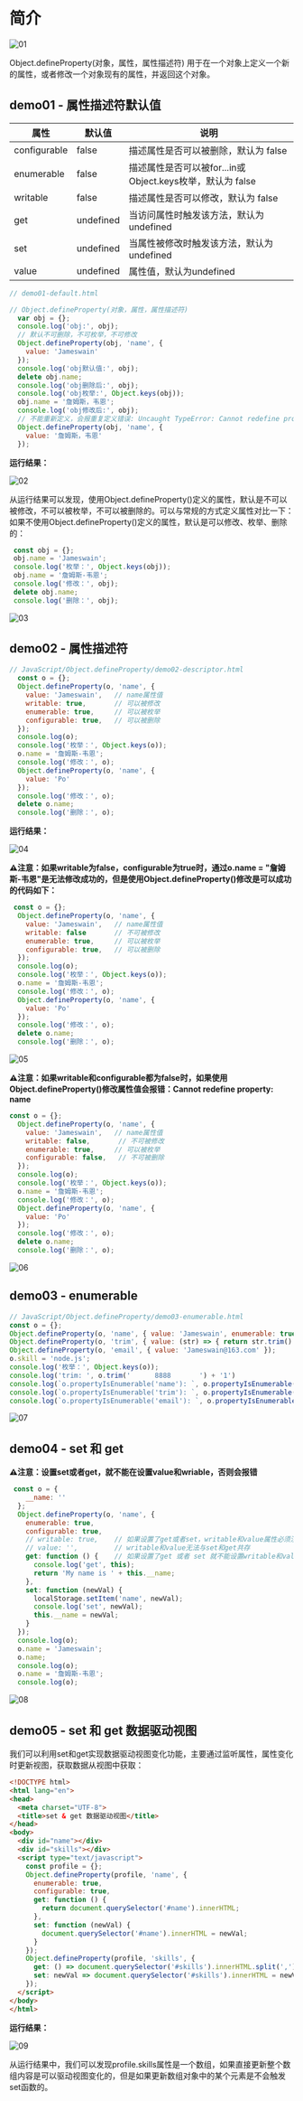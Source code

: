 # 简介
![01](https://raw.githubusercontent.com/Jameswain/blog/master/JavaScript/Object.defineProperty/docs/01.jpg)

Object.defineProperty(对象，属性，属性描述符) 用于在一个对象上定义一个新的属性，或者修改一个对象现有的属性，并返回这个对象。

## demo01 - 属性描述符默认值

| 属性         | 默认值    | 说明                                                      |
| ------------ | --------- | --------------------------------------------------------- |
| configurable | false     | 描述属性是否可以被删除，默认为 false                      |
| enumerable   | false     | 描述属性是否可以被for...in或Object.keys枚举，默认为 false |
| writable     | false     | 描述属性是否可以修改，默认为 false                        |
| get          | undefined | 当访问属性时触发该方法，默认为undefined                   |
| set          | undefined | 当属性被修改时触发该方法，默认为undefined                 |
| value        | undefined | 属性值，默认为undefined                                   |

```javascript
// demo01-default.html

// Object.defineProperty(对象，属性，属性描述符)
  var obj = {};
  console.log('obj:', obj);
  // 默认不可删除，不可枚举，不可修改
  Object.defineProperty(obj, 'name', {
    value: 'Jameswain'
  });
  console.log('obj默认值:', obj);
  delete obj.name;
  console.log('obj删除后:', obj);
  console.log('obj枚举:', Object.keys(obj));
  obj.name = '詹姆斯，韦恩';
  console.log('obj修改后:', obj);
  // 不能重新定义，会报重复定义错误: Uncaught TypeError: Cannot redefine property: name
  Object.defineProperty(obj, 'name', {
    value: '詹姆斯，韦恩'
  });
```
**运行结果：**

![02](https://raw.githubusercontent.com/Jameswain/blog/master/JavaScript/Object.defineProperty/docs/02.jpg)

​		从运行结果可以发现，使用Object.defineProperty()定义的属性，默认是不可以被修改，不可以被枚举，不可以被删除的。可以与常规的方式定义属性对比一下：如果不使用Object.defineProperty()定义的属性，默认是可以修改、枚举、删除的：

```javascript
 const obj = {};
 obj.name = 'Jameswain';
 console.log('枚举：', Object.keys(obj));
 obj.name = '詹姆斯-韦恩';
 console.log('修改：', obj);
 delete obj.name;
 console.log('删除：', obj);
```

![03](https://raw.githubusercontent.com/Jameswain/blog/master/JavaScript/Object.defineProperty/docs/03.jpg)



## demo02 - 属性描述符

```javascript
// JavaScript/Object.defineProperty/demo02-descriptor.html
  const o = {};
  Object.defineProperty(o, 'name', {
    value: 'Jameswain',   // name属性值
    writable: true,       // 可以被修改
    enumerable: true,     // 可以被枚举
    configurable: true,   // 可以被删除
  });
  console.log(o);
  console.log('枚举：', Object.keys(o));
  o.name = '詹姆斯-韦恩';
  console.log('修改：', o);
  Object.defineProperty(o, 'name', {
    value: 'Po'
  });
  console.log('修改：', o);
  delete o.name;
  console.log('删除：', o);
```

**运行结果：**

![04](https://raw.githubusercontent.com/Jameswain/blog/master/JavaScript/Object.defineProperty/docs/04.jpg)

**⚠️注意：如果writable为false，configurable为true时，通过o.name = "詹姆斯-韦恩"是无法修改成功的，但是使用Object.defineProperty()修改是可以成功的代码如下：**

```javascript
 const o = {};
  Object.defineProperty(o, 'name', {
    value: 'Jameswain',   // name属性值
    writable: false       // 不可被修改
    enumerable: true,     // 可以被枚举
    configurable: true,   // 可以被删除
  });
  console.log(o);
  console.log('枚举：', Object.keys(o));
  o.name = '詹姆斯-韦恩';
  console.log('修改：', o);
  Object.defineProperty(o, 'name', {
    value: 'Po'
  });
  console.log('修改：', o);
  delete o.name;
  console.log('删除：', o);
```

![05](https://raw.githubusercontent.com/Jameswain/blog/master/JavaScript/Object.defineProperty/docs/05.jpg)

**⚠️注意：如果writable和configurable都为false时，如果使用Object.defineProperty()修改属性值会报错：Cannot redefine property: name**

```javascript
const o = {};
  Object.defineProperty(o, 'name', {
    value: 'Jameswain',   // name属性值
    writable: false,       // 不可被修改
    enumerable: true,     // 可以被枚举
    configurable: false,   // 不可被删除
  });
  console.log(o);
  console.log('枚举：', Object.keys(o));
  o.name = '詹姆斯-韦恩';
  console.log('修改：', o);
  Object.defineProperty(o, 'name', {
    value: 'Po'
  });
  console.log('修改：', o);
  delete o.name;
  console.log('删除：', o);
```

![06](https://raw.githubusercontent.com/Jameswain/blog/master/JavaScript/Object.defineProperty/docs/06.jpg)



## demo03 - enumerable

```javascript
// JavaScript/Object.defineProperty/demo03-enumerable.html
const o = {};
Object.defineProperty(o, 'name', { value: 'Jameswain', enumerable: true });
Object.defineProperty(o, 'trim', { value: (str) => { return str.trim() }, enumerable: false });
Object.defineProperty(o, 'email', { value: 'Jameswain@163.com' });
o.skill = 'node.js';
console.log('枚举：', Object.keys(o));
console.log('trim: ', o.trim('      8888       ') + '1')
console.log(`o.propertyIsEnumerable('name'): `, o.propertyIsEnumerable('name'));
console.log(`o.propertyIsEnumerable('trim'): `, o.propertyIsEnumerable('trim'));
console.log(`o.propertyIsEnumerable('email'): `, o.propertyIsEnumerable('email'));
```

![07](https://raw.githubusercontent.com/Jameswain/blog/master/JavaScript/Object.defineProperty/docs/07.jpg)



## demo04 - set 和 get

**⚠️注意：设置set或者get，就不能在设置value和wriable，否则会报错**

```javascript
 const o = {
    __name: ''
  };
  Object.defineProperty(o, 'name', {
    enumerable: true,
    configurable: true,
    // writable: true,    // 如果设置了get或者set，writable和value属性必须注释掉
    // value: '',         // writable和value无法与set和get共存
    get: function () {    // 如果设置了get 或者 set 就不能设置writable和value
      console.log('get', this);
      return 'My name is ' + this.__name;
    },
    set: function (newVal) {
      localStorage.setItem('name', newVal);
      console.log('set', newVal);
      this.__name = newVal;
    }
  });
  console.log(o);
  o.name = 'Jameswain';
  o.name;
  console.log(o);
  o.name = '詹姆斯-韦恩';
  console.log(o);
```

![08](https://raw.githubusercontent.com/Jameswain/blog/master/JavaScript/Object.defineProperty/docs/08.jpg)



## demo05 - set 和 get 数据驱动视图

​		我们可以利用set和get实现数据驱动视图变化功能，主要通过监听属性，属性变化时更新视图，获取数据从视图中获取：

```html
<!DOCTYPE html>
<html lang="en">
<head>
  <meta charset="UTF-8">
  <title>set & get 数据驱动视图</title>
</head>
<body>
  <div id="name"></div>
  <div id="skills"></div>
  <script type="text/javascript">
    const profile = {};
    Object.defineProperty(profile, 'name', {
      enumerable: true,
      configurable: true,
      get: function () {
        return document.querySelector('#name').innerHTML;
      },
      set: function (newVal) {
        document.querySelector('#name').innerHTML = newVal;
      }
    });
    Object.defineProperty(profile, 'skills', {
      get: () => document.querySelector('#skills').innerHTML.split(','),
      set: newVal => document.querySelector('#skills').innerHTML = newVal.toString()
    });
  </script>
</body>
</html>
```

**运行结果：**

![09](https://raw.githubusercontent.com/Jameswain/blog/master/JavaScript/Object.defineProperty/docs/09.jpg)

​		从运行结果中，我们可以发现profile.skills属性是一个数组，如果直接更新整个数组内容是可以驱动视图变化的，但是如果更新数组对象中的某个元素是不会触发set函数的。

